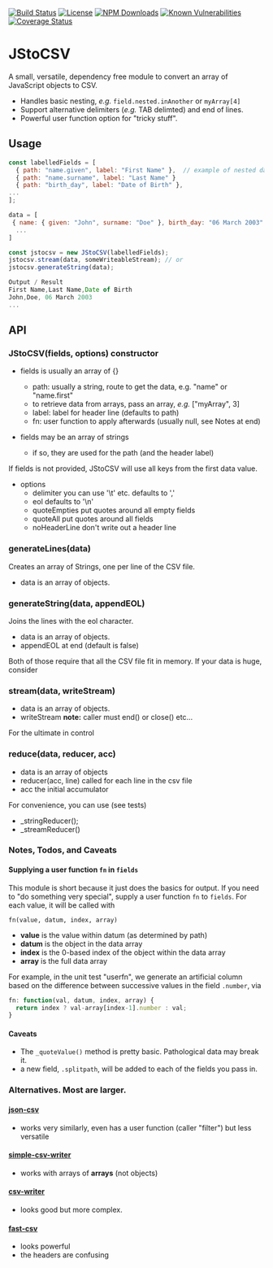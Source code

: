 [![Build Status](https://secure.travis-ci.org/MorganConrad/JStoCSV.png)](http://travis-ci.org/MorganConrad/JStoCSV)
[![License](http://img.shields.io/badge/license-MIT-A31F34.svg)](https://github.com/MorganConrad/JStoCSV)
[![NPM Downloads](http://img.shields.io/npm/dm/jstocsv.svg)](https://www.npmjs.org/package/jstocsv)
[![Known Vulnerabilities](https://snyk.io/test/github/morganconrad/JStoCSV/badge.svg)](https://snyk.io/test/github/morganconrad/JStoCSV)
[![Coverage Status](https://coveralls.io/repos/github/MorganConrad/JStoCSV/badge.svg)](https://coveralls.io/github/MorganConrad/JStoCSV)

# JStoCSV
A small, versatile, dependency free module to convert an array of JavaScript objects to CSV.

 - Handles basic nesting, _e.g._ `field.nested.inAnother` or `myArray[4]`
 - Support alternative delimiters (_e.g._ TAB delimted) and end of lines.
 - Powerful user function option for "tricky stuff".

## Usage

```js
const labelledFields = [
  { path: "name.given", label: "First Name" },  // example of nested data
  { path: "name.surname", label: "Last Name" }
  { path: "birth_day", label: "Date of Birth" },
...
];

data = [
 { name: { given: "John", surname: "Doe" }, birth_day: "06 March 2003" },
  ...
]

const jstocsv = new JStoCSV(labelledFields);
jstocsv.stream(data, someWriteableStream); // or
jstocsv.generateString(data);

Output / Result
First Name,Last Name,Date of Birth
John,Doe, 06 March 2003
...
```

## API

### JStoCSV(fields, options)   constructor
 - fields is usually an array of {}
   - path: usually a string, route to get the data, e.g. "name" or "name.first"
    - to retrieve data from arrays, pass an array, _e.g._ ["myArray", 3]
   - label: label for header line (defaults to path)
   - fn: user function to apply afterwards (usually null, see Notes at end)

 - fields may be an array of strings
   - if so, they are used for the path (and the header label)

If fields is not provided, JStoCSV will use all keys from the first data value.

 - options
   - delimiter     you can use '\t' etc.  defaults to ','
   - eol           defaults to '\n'
   - quoteEmpties  put quotes around all empty fields
   - quoteAll      put quotes around all fields
   - noHeaderLine  don't write out a header line

### generateLines(data)
Creates an array of Strings, one per line of the CSV file.
  - data is an array of objects.

### generateString(data, appendEOL)
Joins the lines with the eol character.
  - data is an array of objects.
  - appendEOL  at end (default is false)

Both of those require that all the CSV file fit in memory.  If your data is huge, consider

### stream(data, writeStream)
 - data is an array of objects.
 - writeStream   **note:** caller must end() or close() etc...

For the ultimate in control
### reduce(data, reducer, acc)
 - data is an array of objects
 - reducer(acc, line) called for each line in the csv file
 - acc   the initial accumulator

For convenience, you can use (see tests)
 - _stringReducer();
 - _streamReducer()

### Notes, Todos, and  Caveats

#### Supplying a user function `fn` in `fields`

This module is short because it just does the basics for output.  If you need to "do something very special", supply a user function `fn` to `fields`.  For each value, it will be called with

`fn(value, datum, index, array)`
 - **value** is the value within datum (as determined by path)
 - **datum** is the object in the data array
 - **index** is the 0-based index of the object within the data array
 - **array** is the full data array

For example, in the unit test "userfn", we generate an artificial column based on the difference between successive values in the field `.number`, via

```js
fn: function(val, datum, index, array) {
  return index ? val-array[index-1].number : val;
}
```

#### Caveats

 - The `_quoteValue()` method is pretty basic.  Pathological data may break it.
 - a new field, `.splitpath`, will be added to each of the fields you pass in.

### Alternatives.  Most are larger.

#### [json-csv](https://www.npmjs.com/package/json-csv)
 - works very similarly, even has a user function (caller "filter") but less versatile

#### [simple-csv-writer](https://www.npmjs.com/package/simple-csv-writer-csv-writer)
 - works with arrays of **arrays** (not objects)

#### [csv-writer](https://github.com/ryu1kn/csv-writer)
 - looks good but more complex.

#### [fast-csv](https://www.npmjs.com/package/fast-csv)
 - looks powerful
 - the headers are confusing
